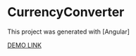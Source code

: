 # CurrencyConverter

This project was generated with [Angular]

[DEMO LINK](https://Alzay007.github.io/CurrencyExchange/)
